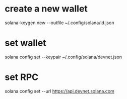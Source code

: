 # create a new wallet  
solana-keygen new --outfile ~/.config/solana/id.json

# set wallet
solana config set --keypair ~/.config/solana/devnet.json

# set RPC
solana config set --url https://api.devnet.solana.com

